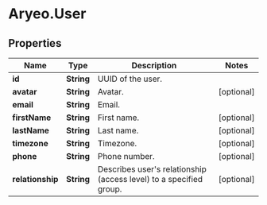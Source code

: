 # Aryeo.User

## Properties
Name | Type | Description | Notes
------------ | ------------- | ------------- | -------------
**id** | **String** | UUID of the user. | 
**avatar** | **String** | Avatar. | [optional] 
**email** | **String** | Email. | 
**firstName** | **String** | First name. | [optional] 
**lastName** | **String** | Last name. | [optional] 
**timezone** | **String** | Timezone. | [optional] 
**phone** | **String** | Phone number. | [optional] 
**relationship** | **String** | Describes user&#x27;s relationship (access level) to a specified group. | [optional] 
